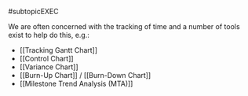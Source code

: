 #subtopicEXEC

We are often concerned with the tracking of time and a number of tools exist to help do this, e.g.:
- [[Tracking Gantt Chart]]
- [[Control Chart]]
- [[Variance Chart]]
- [[Burn-Up Chart]]  / [[Burn-Down Chart]]
- [[Milestone Trend Analysis (MTA)]]